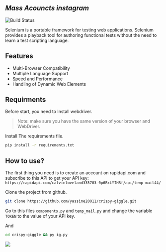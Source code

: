 ## _Mass Acouncts instagram_

![Build Status](https://travis-ci.org/joemccann/dillinger.svg?branch=master)

Selenium is a portable framework for testing web applications. Selenium provides a playback tool for authoring functional tests without the need to learn a test scripting language.

## Features

- Multi-Browser Compatibility
- Multiple Language Support
- Speed and Performance
- Handling of Dynamic Web Elements

## Requirments
 Before start, you need to Install webdriver.
> Note: make sure you have the same version of your browser and WebDriver.


Install The requirements file.

```sh
pip install -r requirements.txt
```

## How to use?

The first thing you need is to create an account on rapidapi.com and subscribe to this API to get your API key: 
`https://rapidapi.com/calvinloveland335703-0p6BxLYIH8f/api/temp-mail44/`

Clone the project from github.

```sh
git clone https://github.com/yassine20011/crispy-giggle.git
```
Go to this files `components.py` and `temp_mail.py` and change the variable `TOKEN` to the value of your API key.

And
```sh
cd crispy-giggle && py ig.py
```
![](https://imgur.com/a/i7ts0Yw)




